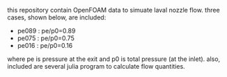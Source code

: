 
this repository contain OpenFOAM data to simuate laval nozzle flow.
three cases, shown below, are included:

- pe089 : pe/p0=0.89
- pe075 : pe/p0=0.75
- pe016 : pe/p0=0.16

where pe is pressure at the exit and p0 is total pressure (at the inlet).
also, included are several julia program to calculate flow quantities.

